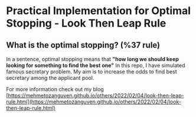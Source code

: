 # Practical Implementation for Optimal Stopping - Look Then Leap Rule

## What is the optimal stopping? (%37 rule)

In a sentence, optimal stopping means that **"how long we should keep looking for something to find the best one"**
In this repo, I have simulated famous secretary problem. My aim is to increase the odds to find best secretary among the applicant pool.

For more information check out my blog [https://mehmetozanguven.github.io/others/2022/02/04/look-then-leap-rule.html](https://mehmetozanguven.github.io/others/2022/02/04/look-then-leap-rule.html)